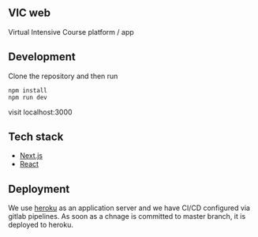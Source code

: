 ## VIC web

Virtual Intensive Course platform / app

## Development

Clone the repository and then run

```
npm install
npm run dev
```

visit localhost:3000

## Tech stack

- [Next.js](http://nextjs.org/)
- [React](https://reactjs.org/)

## Deployment

We use [heroku](http://heroku.com/) as an application server and we have CI/CD configured via gitlab pipelines. As soon as a chnage is committed to master branch, it is deployed to heroku.

